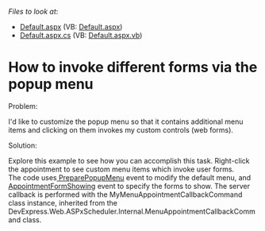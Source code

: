 <!-- default file list -->
*Files to look at*:

* [Default.aspx](./CS/WebSite/Default.aspx) (VB: [Default.aspx](./VB/WebSite/Default.aspx))
* [Default.aspx.cs](./CS/WebSite/Default.aspx.cs) (VB: [Default.aspx.vb](./VB/WebSite/Default.aspx.vb))
<!-- default file list end -->
# How to invoke different forms via the popup menu


<p>Problem:</p><p>I'd like to customize the popup menu so that it contains additional menu items and clicking on them invokes my custom controls (web forms).</p><p>Solution:</p><p>Explore this example to see how you can accomplish this task. Right-click the appointment to see custom menu items which invoke user forms.<br />
The code uses<a href="http://documentation.devexpress.com/#AspNet/DevExpressWebASPxSchedulerASPxScheduler_PreparePopupMenutopic"> PreparePopupMenu</a> event to modify the default menu, and <a href="http://documentation.devexpress.com/#AspNet/DevExpressWebASPxSchedulerASPxScheduler_AppointmentFormShowingtopic">AppointmentFormShowing</a> event to specify the forms to show. The server callback is performed with the MyMenuAppointmentCallbackCommand class instance, inherited from the DevExpress.Web.ASPxScheduler.Internal.MenuAppointmentCallbackCommand class.</p>

<br/>


